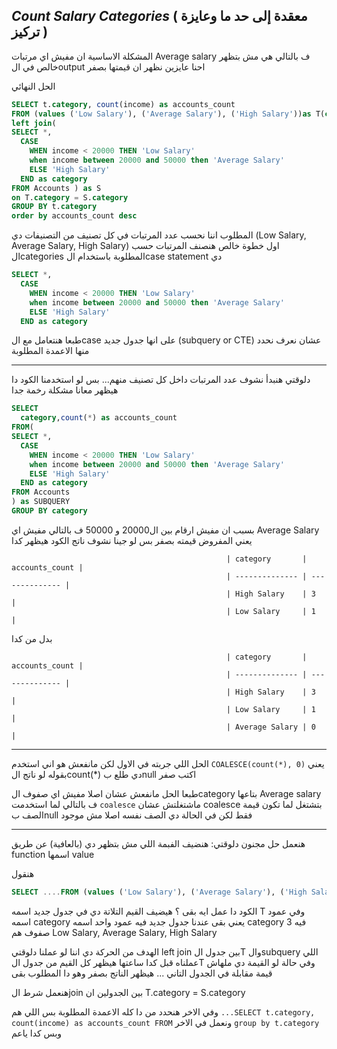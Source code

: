 ## _Count Salary Categories_ ( معقدة إلى حد ما وعايزة تركيز )
المشكلة الاساسية ان مفيش اي مرتبات Average salary ف بالتالي هي مش بتظهر خالص في الoutput 
احنا عايزين نظهر ان قيمتها بصفر 

الحل النهائي
```sql
SELECT t.category, count(income) as accounts_count
FROM (values ('Low Salary'), ('Average Salary'), ('High Salary'))as T(category)
left join(
SELECT *,
  CASE
    WHEN income < 20000 THEN 'Low Salary'
    when income between 20000 and 50000 then 'Average Salary'
    ELSE 'High Salary'
  END as category
FROM Accounts ) as S
on T.category = S.category
GROUP BY t.category
order by accounts_count desc
```
المطلوب اننا نحسب عدد المرتبات في كل تصنيف من التصنيفات دي (Low Salary, Average Salary, High Salary)
اول خطوة خالص هنصنف المرتبات حسب الcategories المطلوبة باستخدام الcase statement دي
```sql
SELECT *,
  CASE
    WHEN income < 20000 THEN 'Low Salary'
    when income between 20000 and 50000 then 'Average Salary'
    ELSE 'High Salary'
  END as category
```
طبعا هنتعامل مع الcase على انها جدول جديد (subquery or CTE) عشان نعرف نحدد منها الاعمدة المطلوبة 

---
دلوقتي هنبدأ نشوف عدد المرتبات داخل كل تصنيف منهم... بس لو استخدمنا الكود دا هيظهر معانا مشكلة رخمة جدا 
```sql
SELECT 
  category,count(*) as accounts_count
FROM(
SELECT *,
  CASE
    WHEN income < 20000 THEN 'Low Salary'
    when income between 20000 and 50000 then 'Average Salary'
    ELSE 'High Salary'
  END as category
FROM Accounts
) as SUBQUERY
GROUP BY category
```
بسبب ان مفيش ارقام بين ال20000 و 50000 ف بالتالي مفيش اي Average Salary يعني المفروض قيمته بصفر
بس لو جينا نشوف ناتج الكود هيظهر كدا 

                                                    | category       | accounts_count |
                                                    | -------------- | -------------- |
                                                    | High Salary    | 3              |
                                                    | Low Salary     | 1              |


بدل من كدا 

                                                    | category       | accounts_count |
                                                    | -------------- | -------------- |
                                                    | High Salary    | 3              |
                                                    | Low Salary     | 1              |
                                                    | Average Salary | 0              |






---
الحل اللي جربته في الاول لكن مانفعش هو اني استخدم ```COALESCE(count(*), 0)```
يعني بقوله لو ناتج الcount(*) دي طلع بnull اكتب صفر 

طبعا الحل مانفعش عشان اصلا مفيش اي صفوف الcategory بتاعها Average salary ف بالتالي لما استخدمت ```coalesce``` ماشتغلتش
عشان coalesce بتشتغل لما تكون قيمة الصف بnull فقط لكن في الحالة دي الصف نفسه اصلا مش موجود 

---
هنعمل حل مجنون دلوقتي: 
هنضيف الفبمة اللي مش بتظهر دي (بالعافية) عن طريق function اسمها value 

هنقول 
```sql
SELECT ....FROM (values ('Low Salary'), ('Average Salary'), ('High Salary'))as T(category)
```
الكود دا عمل ايه بقى ؟ هيضيف القيم التلاتة دي في جدول جديد اسمه T وفي عمود اسمه category
يعني بقى عندنا جدول جديد فيه عمود واحد اسمه category فيه 3 صفوف هم Low Salary, Average Salary, High Salary

الهدف من الحركة دي اننا لو عملنا دلوقتي left join بين جدول الT والsubquery اللي عملناه قبل كدا 
ساعتها هيظهر كل القيم من جدول الT وفي حالة لو القيمة دي ملهاش قيمة مقابلة في الجدول التاني ... هيظهر الناتج بصفر وهو دا المطلوب بقى

هنعمل شرط الjoin بين الجدولين ان T.category = S.category

وفي الاخر هنحدد من دا كله الاعمدة المطلوبة بس اللي هم ```...SELECT t.category, count(income) as accounts_count FROM```
ونعمل في الاخر ```group by t.category``` وبس كدا ياعم
